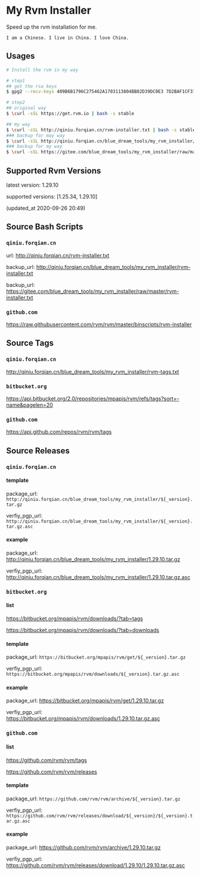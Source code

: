 # My Rvm Installer

Speed up the rvm installation for me.

`I am a Chinese. I live in China. I love China.`

## Usages

```bash
# Install the rvm in my way

# step1
## get the rsa keys
$ gpg2 --recv-keys 409B6B1796C275462A1703113804BB82D39DC0E3 7D2BAF1CF37B13E2069D6956105BD0E739499BDB

# step2
## original way
$ \curl -sSL https://get.rvm.io | bash -s stable

## my way
$ \curl -sSL http://qiniu.forqian.cn/rvm-installer.txt | bash -s stable
### backup for may way
$ \curl -sSL http://qiniu.forqian.cn/blue_dream_tools/my_rvm_installer/rvm-installer.txt | bash -s stable
### backup for my way
$ \curl -sSL https://gitee.com/blue_dream_tools/my_rvm_installer/raw/master/rvm-installer.txt | bash -s stable
```

## Supported Rvm Versions

latest version: 1.29.10 

supported versions: [1.25.34, 1.29.10]

(updated_at 2020-09-26 20:49)

## Source Bash Scripts

### `qiniu.forqian.cn`

url: http://qiniu.forqian.cn/rvm-installer.txt

backup_url: http://qiniu.forqian.cn/blue_dream_tools/my_rvm_installer/rvm-installer.txt

backup_url: https://gitee.com/blue_dream_tools/my_rvm_installer/raw/master/rvm-installer.txt

### `github.com`

https://raw.githubusercontent.com/rvm/rvm/master/binscripts/rvm-installer

## Source Tags

### `qiniu.forqian.cn`

http://qiniu.forqian.cn/blue_dream_tools/my_rvm_installer/rvm-tags.txt

### `bitbucket.org`

https://api.bitbucket.org/2.0/repositories/mpapis/rvm/refs/tags?sort=-name&pagelen=20

### `github.com`

https://api.github.com/repos/rvm/rvm/tags

## Source Releases

### `qiniu.forqian.cn`

#### template

package_url: `http://qiniu.forqian.cn/blue_dream_tools/my_rvm_installer/${_version}.tar.gz`

verfiy_pgp_url: `http://qiniu.forqian.cn/blue_dream_tools/my_rvm_installer/${_version}.tar.gz.asc`

#### example

package_url: http://qiniu.forqian.cn/blue_dream_tools/my_rvm_installer/1.29.10.tar.gz

verfiy_pgp_url: http://qiniu.forqian.cn/blue_dream_tools/my_rvm_installer/1.29.10.tar.gz.asc

### `bitbucket.org`

#### list
https://bitbucket.org/mpapis/rvm/downloads/?tab=tags

https://bitbucket.org/mpapis/rvm/downloads/?tab=downloads

#### template

package_url: `https://bitbucket.org/mpapis/rvm/get/${_version}.tar.gz`

verfiy_pgp_url: `https://bitbucket.org/mpapis/rvm/downloads/${_version}.tar.gz.asc`

#### example

package_url: https://bitbucket.org/mpapis/rvm/get/1.29.10.tar.gz

verfiy_pgp_url: https://bitbucket.org/mpapis/rvm/downloads/1.29.10.tar.gz.asc

### `github.com`

#### list
https://github.com/rvm/rvm/tags

https://github.com/rvm/rvm/releases

#### template

package_url: `https://github.com/rvm/rvm/archive/${_version}.tar.gz`

verfiy_pgp_url: `https://github.com/rvm/rvm/releases/download/${_version}/${_version}.tar.gz.asc`

#### example

package_url: https://github.com/rvm/rvm/archive/1.29.10.tar.gz

verfiy_pgp_url: https://github.com/rvm/rvm/releases/download/1.29.10/1.29.10.tar.gz.asc
